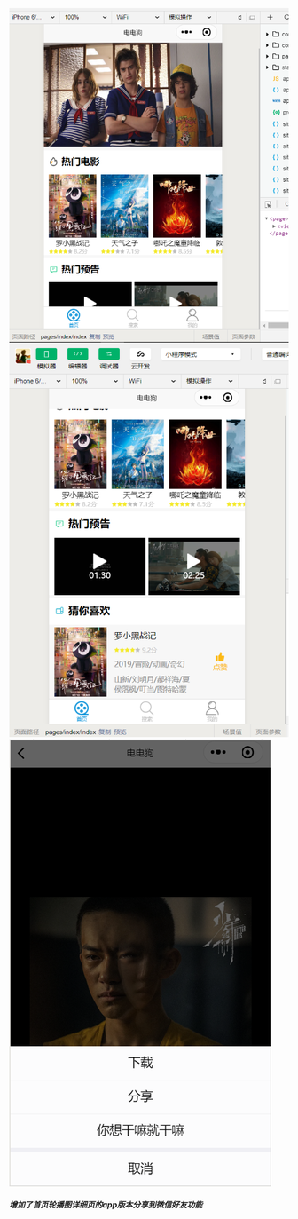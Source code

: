 ![wechat](./static/README/wechat1.png)
![wechat](./static/README/wechat2.png)
![wechat](./static/README/wechat3.png)
##### 增加了首页轮播图详细页的app版本分享到微信好友功能

